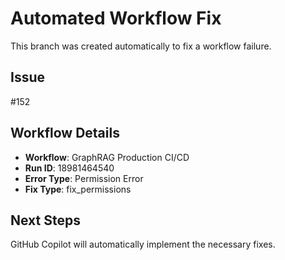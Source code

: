 # Automated Workflow Fix

This branch was created automatically to fix a workflow failure.

## Issue

#152

## Workflow Details

- **Workflow**: GraphRAG Production CI/CD
- **Run ID**: 18981464540
- **Error Type**: Permission Error
- **Fix Type**: fix_permissions

## Next Steps

GitHub Copilot will automatically implement the necessary fixes.
